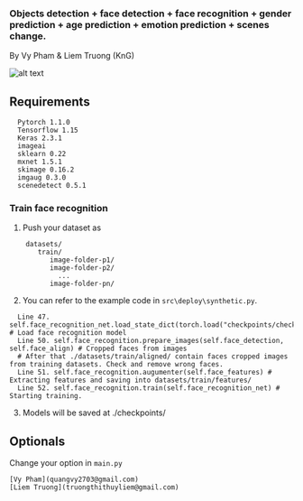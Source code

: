 


### Objects detection + face detection + face recognition + gender prediction + age prediction + emotion prediction + scenes change.

By Vy Pham & Liem Truong (KnG)

![alt text](https://www.upsieutoc.com/images/2020/01/02/Screenshot-from-2020-01-02-16-05-36.png)

## Requirements
```Shell
  Pytorch 1.1.0
  Tensorflow 1.15
  Keras 2.3.1
  imageai
  sklearn 0.22
  mxnet 1.5.1
  skimage 0.16.2
  imgaug 0.3.0
  scenedetect 0.5.1
```

### Train face recognition

1. Push your dataset as
```Shell
    datasets/
       train/
          image-folder-p1/
          image-folder-p2/
            ...
          image-folder-pn/
```

2. You can refer to the example code in ``src\deploy\synthetic.py``.
```Shell
  Line 47.  self.face_recognition_net.load_state_dict(torch.load("checkpoints/checkpoint_290.pth")) # Load face recognition model
  Line 50. self.face_recognition.prepare_images(self.face_detection, self.face_align) # Cropped faces from images
  # After that ./datasets/train/aligned/ contain faces cropped images from training datasets. Check and remove wrong faces.
  Line 51. self.face_recognition.augumenter(self.face_features) # Extracting features and saving into datasets/train/features/
  Line 52. self.face_recognition.train(self.face_recognition_net) # Starting training.
```

3. Models will be saved at ./checkpoints/

## Optionals
Change your option in ```main.py```
```
[Vy Pham](quangvy2703@gmail.com)
[Liem Truong](truongthithuyliem@gmail.com)
```
